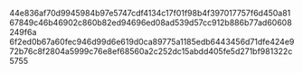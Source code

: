 44e836af70d9945984b97e5747cdf4134c17f01f98b4f397017757f6d450a8167849c46b46902c860b82ed94696ed08ad539d57cc912b886b77ad60608249f6a
6f2ed0b67a60fec946d99d6e619d0ca89775a1185edb6443456d71dfe424e972b76c8f2804a5999c76e8ef68560a2c252dc15abdd405fe5d271bf981322c5755
